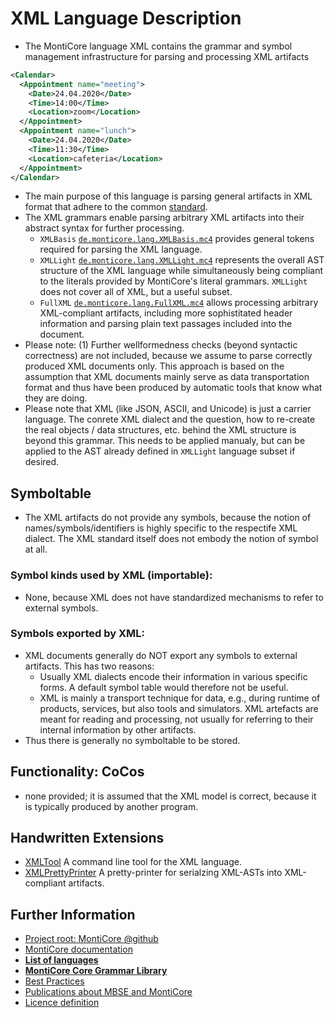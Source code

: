 <!-- (c) https://github.com/MontiCore/monticore -->

<!-- This is a MontiCore stable explanation. -->

# XML Language Description

* The MontiCore language XML contains the grammar 
  and symbol management infrastructure for parsing and processing 
  XML artifacts

```xml
<Calendar>
  <Appointment name="meeting">
    <Date>24.04.2020</Date>
    <Time>14:00</Time>
    <Location>zoom</Location>
  </Appointment>
  <Appointment name="lunch">
    <Date>24.04.2020</Date>
    <Time>11:30</Time>
    <Location>cafeteria</Location>
  </Appointment>
</Calendar>
```
* The main purpose of this language is parsing general artifacts in XML format
  that adhere to the common [standard](https://www.w3.org/TR/2008/REC-xml-20081126/).
* The XML grammars enable parsing arbitrary XML artifacts 
  into their abstract syntax for further processing.
  * ```XMLBasis``` [`de.monticore.lang.XMLBasis.mc4`](src/main/grammars/de/monticore/lang/XMLBasis.mc4)
    provides general tokens required for parsing the XML language.
  * ```XMLLight``` [`de.monticore.lang.XMLLight.mc4`](src/main/grammars/de/monticore/lang/XMLLight.mc4)
    represents the overall AST structure of the XML language while
    simultaneously being compliant to the literals provided by 
    MontiCore's literal grammars.
    `XMLLight` does not cover all of XML, but a useful subset.
  * ```FullXML``` [`de.monticore.lang.FullXML.mc4`](src/main/grammars/de/monticore/lang/FullXML.mc4)
    allows processing arbitrary XML-compliant artifacts, including more
    sophistitated header information and parsing plain text passages included
    into the document. 
* Please note: (1) Further wellformedness checks (beyond syntactic
    correctness) are not included,
    because we assume to parse correctly produced XML documents only.
    This approach is based on the assumption that XML documents mainly
    serve as data transportation format and thus have been produced by 
    automatic tools that know what they are doing.
* Please note that XML (like JSON, ASCII, and Unicode) 
  is just a carrier language.
  The conrete XML dialect and the question, how to re-create the
  real objects / data structures, etc. behind the XML structure is beyond
  this grammar. 
  This needs to be applied manualy, but can be applied to the 
  AST already defined in ```XMLLight``` language subset if desired.

## Symboltable
* The XML artifacts do not provide any symbols, because the notion of 
  names/symbols/identifiers is highly specific to the respectife XML dialect.
  The XML standard itself does not embody the notion of symbol at all.

### Symbol kinds used by XML (importable):
* None, because XML does not have standardized 
  mechanisms to refer to external symbols.

### Symbols exported by XML:
* XML documents generally do NOT export any symbols to external artifacts. 
  This has two reasons:
  * Usually XML dialects encode their information in various specific forms.
    A default symbol table would therefore not be useful.
  * XML is mainly a transport technique for data, e.g., during runtime of
    products, services, but also tools and simulators. XML artefacts are
    meant for reading and processing, not usually for referring to their
    internal information by other artifacts.
* Thus there is generally no symboltable to be stored.  

## Functionality: CoCos
* none provided; it is assumed that the XML model is correct, because it is
  typically produced by another program.

## Handwritten Extensions
* [XMLTool](./src/main/java/de/monticore/XMLLightTool.java)
  A command line tool for the XML language.
* [XMLPrettyPrinter](./src/main/java/de/monticore/lang/xmllight/prettyprint/XMLLightPrettyPrinter.java)
  A pretty-printer for serialzing XML-ASTs into XML-compliant artifacts.

## Further Information

* [Project root: MontiCore @github](https://github.com/MontiCore/monticore)
* [MontiCore documentation](http://www.monticore.de/)
* [**List of languages**](https://github.com/MontiCore/monticore/blob/dev/docs/Languages.md)
* [**MontiCore Core Grammar Library**](https://github.com/MontiCore/monticore/blob/dev/monticore-grammar/src/main/grammars/de/monticore/Grammars.md)
* [Best Practices](https://github.com/MontiCore/monticore/blob/dev/docs/BestPractices.md)
* [Publications about MBSE and MontiCore](https://www.se-rwth.de/publications/)
* [Licence definition](https://github.com/MontiCore/monticore/blob/master/00.org/Licenses/LICENSE-MONTICORE-3-LEVEL.md)


